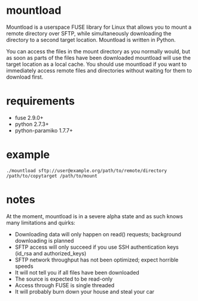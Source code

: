 mountload
=========

Mountload is a userspace FUSE library for Linux that allows you to mount a remote directory over SFTP, while simultaneously downloading the directory to a second target location. Mountload is written in Python.

You can access the files in the mount directory as you normally would, but as soon as parts of the files have been downloaded mountload will use the target location as a local cache. You should use mountload if you want to immediately access remote files and directories without waiting for them to download first.

requirements
============

- fuse 2.9.0+
- python 2.7.3+
- python-paramiko 1.7.7+

example
=======

    ./mountload sftp://user@example.org/path/to/remote/directory /path/to/copytarget /path/to/mount

notes
=====

At the moment, mountload is in a severe alpha state and as such knows many limitations and quirks:

- Downloading data will only happen on read() requests; background downloading is planned
- SFTP access will only succeed if you use SSH authentication keys (id\_rsa and authorized\_keys)
- SFTP network throughput has not been optimized; expect horrible speeds
- It will not tell you if all files have been downloaded
- The source is expected to be read-only
- Access through FUSE is single threaded
- It will probably burn down your house and steal your car
